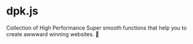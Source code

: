 # dpk.js
Collection of High Performance Super smooth functions that help you to create awwward winning websites. 🤍
